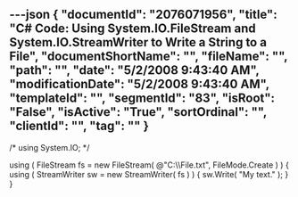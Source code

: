 ---json
{
  "documentId": "2076071956",
  "title": "C# Code: Using System.IO.FileStream and System.IO.StreamWriter to Write a String to a File",
  "documentShortName": "",
  "fileName": "",
  "path": "",
  "date": "5/2/2008 9:43:40 AM",
  "modificationDate": "5/2/2008 9:43:40 AM",
  "templateId": "",
  "segmentId": "83",
  "isRoot": "False",
  "isActive": "True",
  "sortOrdinal": "",
  "clientId": "",
  "tag": ""
}
---

/*
using System.IO;
*/

using ( FileStream fs = new FileStream( @&quot;C:&bsol;&bsol;File.txt&quot;, FileMode.Create ) )
{
    using ( StreamWriter sw = new StreamWriter( fs ) )
    {
        sw.Write( &quot;My text.&quot; );
    }
}
